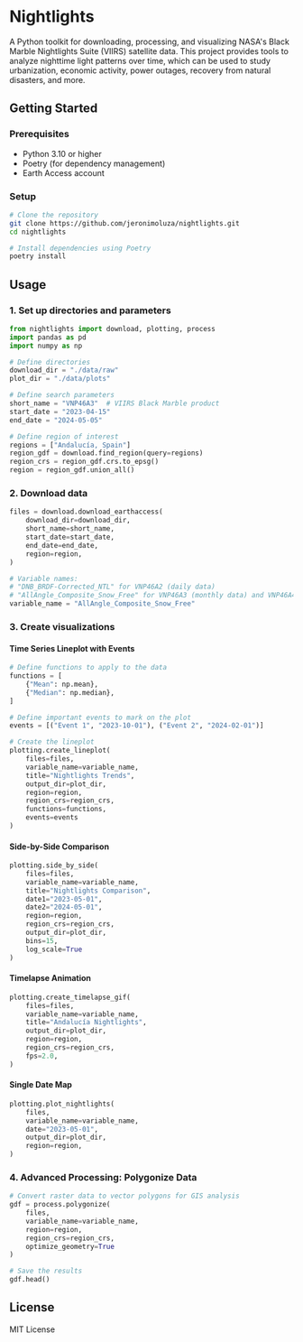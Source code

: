 # Nightlights

A Python toolkit for downloading, processing, and visualizing NASA's Black Marble Nightlights Suite (VIIRS) satellite data. This project provides tools to analyze nighttime light patterns over time, which can be used to study urbanization, economic activity, power outages, recovery from natural disasters, and more.

## Getting Started

### Prerequisites
- Python 3.10 or higher
- Poetry (for dependency management)
- Earth Access account

### Setup

```bash
# Clone the repository
git clone https://github.com/jeronimoluza/nightlights.git
cd nightlights

# Install dependencies using Poetry
poetry install
```

## Usage

### 1. Set up directories and parameters

```python
from nightlights import download, plotting, process
import pandas as pd
import numpy as np

# Define directories
download_dir = "./data/raw"
plot_dir = "./data/plots"

# Define search parameters
short_name = "VNP46A3"  # VIIRS Black Marble product
start_date = "2023-04-15"
end_date = "2024-05-05"

# Define region of interest
regions = ["Andalucía, Spain"]
region_gdf = download.find_region(query=regions)
region_crs = region_gdf.crs.to_epsg()
region = region_gdf.union_all()
```

### 2. Download data

```python
files = download.download_earthaccess(
    download_dir=download_dir,
    short_name=short_name,
    start_date=start_date,
    end_date=end_date,
    region=region,
)

# Variable names:
# "DNB_BRDF-Corrected_NTL" for VNP46A2 (daily data)
# "AllAngle_Composite_Snow_Free" for VNP46A3 (monthly data) and VNP46A4 (annual data)
variable_name = "AllAngle_Composite_Snow_Free"  
```

### 3. Create visualizations

#### Time Series Lineplot with Events

```python
# Define functions to apply to the data
functions = [
    {"Mean": np.mean},
    {"Median": np.median},
]

# Define important events to mark on the plot
events = [("Event 1", "2023-10-01"), ("Event 2", "2024-02-01")]

# Create the lineplot
plotting.create_lineplot(
    files=files,
    variable_name=variable_name,
    title="Nightlights Trends",
    output_dir=plot_dir,
    region=region,
    region_crs=region_crs,
    functions=functions,
    events=events
)
```

#### Side-by-Side Comparison

```python
plotting.side_by_side(
    files=files,
    variable_name=variable_name,
    title="Nightlights Comparison",
    date1="2023-05-01",
    date2="2024-05-01",
    region=region,
    region_crs=region_crs,
    output_dir=plot_dir,
    bins=15,
    log_scale=True
)
```

#### Timelapse Animation

```python
plotting.create_timelapse_gif(
    files=files,
    variable_name=variable_name,
    title="Andalucía Nightlights",
    output_dir=plot_dir,
    region=region,
    region_crs=region_crs,
    fps=2.0,
)
```

#### Single Date Map

```python
plotting.plot_nightlights(
    files,
    variable_name=variable_name,
    date="2023-05-01",
    output_dir=plot_dir,
    region=region,
)
```

### 4. Advanced Processing: Polygonize Data

```python
# Convert raster data to vector polygons for GIS analysis
gdf = process.polygonize(
    files, 
    variable_name=variable_name, 
    region=region, 
    region_crs=region_crs, 
    optimize_geometry=True
)

# Save the results
gdf.head()
```

## License

MIT License
